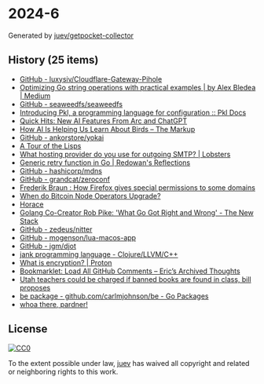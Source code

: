 # 2024-6

Generated by [juev/getpocket-collector](https://github.com/juev/getpocket-collector)

## History (25 items)

- [GitHub - luxysiv/Cloudflare-Gateway-Pihole](https://github.com/luxysiv/Cloudflare-Gateway-Pihole)
- [Optimizing Go string operations with practical examples | by Alex Bledea | Medium](https://medium.com/@ozoniuss/optimizing-go-string-operations-with-practical-examples-83df39b776fb)
- [GitHub - seaweedfs/seaweedfs](https://github.com/seaweedfs/seaweedfs)
- [Introducing Pkl, a programming language for configuration :: Pkl Docs](https://pkl-lang.org/blog/introducing-pkl.html)
- [Quick Hits: New AI Features From Arc and ChatGPT](https://every.to/feeds/26580f4aa6de9bd9c3b3/quick-hits-new-ai-features-from-arc-and-chatgpt)
- [How AI Is Helping Us Learn About Birds – The Markup](https://themarkup.org/hello-world/2024/02/03/how-ai-is-helping-us-learn-about-birds)
- [GitHub - ankorstore/yokai](https://github.com/ankorstore/yokai)
- [A Tour of the Lisps](https://fosskers.ca/en/blog/rounds-of-lisp)
- [What hosting provider do you use for outgoing SMTP? | Lobsters](https://lobste.rs/s/2eosdi/what_hosting_provider_do_you_use_for)
- [Generic retry function in Go | Redowan's Reflections](https://rednafi.com/go/generic_retry_function/)
- [GitHub - hashicorp/mdns](https://github.com/hashicorp/mdns)
- [GitHub - grandcat/zeroconf](https://github.com/grandcat/zeroconf)
- [Frederik Braun : How Firefox gives special permissions to some domains](https://frederik-braun.com/special-browser-privileges-for-some-domains.html)
- [When do Bitcoin Node Operators Upgrade?](https://blog.lopp.net/when-do-bitcoin-node-operators-upgrade/)
- [Horace](https://zenhorace.dev/blog/context-control-go/)
- [Golang Co-Creator Rob Pike: 'What Go Got Right and Wrong' - The New Stack](https://thenewstack.io/golang-co-creator-rob-pike-what-go-got-right-and-wrong/)
- [GitHub - zedeus/nitter](https://github.com/zedeus/nitter)
- [GitHub - mogenson/lua-macos-app](https://github.com/mogenson/lua-macos-app)
- [GitHub - jgm/djot](https://github.com/jgm/djot)
- [jank programming language - Clojure/LLVM/C++](https://jank-lang.org)
- [What is encryption? | Proton](https://proton.me/blog/what-is-encryption)
- [Bookmarklet: Load All GitHub Comments – Eric’s Archived Thoughts](https://meyerweb.com/eric/thoughts/2024/02/05/bookmarklet-load-all-github-comments/)
- [Utah teachers could be charged if banned books are found in class, bill proposes](https://www.sltrib.com:443/news/education/2024/01/31/utah-teachers-could-be-criminally/)
- [be package - github.com/carlmjohnson/be - Go Packages](https://pkg.go.dev/github.com/carlmjohnson/be)
- [whoa there, pardner!](https://reddit.com/r/golang/comments/1aj34fj/how_i_started_to_love_writing_golang_api_tests)

## License

[![CC0](https://mirrors.creativecommons.org/presskit/buttons/88x31/svg/cc-zero.svg)](https://creativecommons.org/publicdomain/zero/1.0/)

To the extent possible under law, [juev](https://github.com/juev) has waived all copyright and related or neighboring rights to this work.
